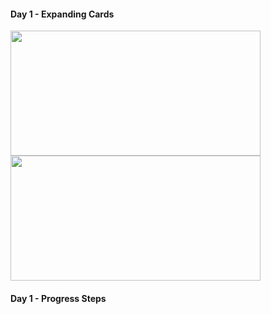 #### Day 1 - Expanding Cards

<img src="https://user-images.githubusercontent.com/79845207/146680917-194ec8e8-4fe4-4e3c-a06e-a27aff661562.png" data-canonical-src="https://user-images.githubusercontent.com/79845207/146680917-194ec8e8-4fe4-4e3c-a06e-a27aff661562.png" width="400" height="200" />
<img src="https://user-images.githubusercontent.com/79845207/146680909-398a0c5a-ccbe-47d3-9a95-6ab834d6eb7f.png" data-canonical-src="https://user-images.githubusercontent.com/79845207/146680909-398a0c5a-ccbe-47d3-9a95-6ab834d6eb7f.png" width="400" height="200" />

#### Day 1 - Progress Steps
